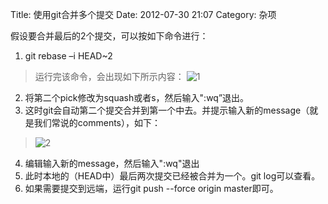 Title: 使用git合并多个提交
Date: 2012-07-30 21:07
Category: 杂项

假设要合并最后的2个提交，可以按如下命令进行：

1. git rebase –i HEAD\~2  

> 运行完该命令，会出现如下所示内容：
> ![1](http://images.cnblogs.com/cnblogs_com/wujianlundao/201207/201207302113323728.png "1")

2. 将第二个pick修改为squash或者s，然后输入":wq”退出。
3. 这时git会自动第二个提交合并到第一个中去。并提示输入新的message（就是我们常说的comments），如下：  
> ![2](http://images.cnblogs.com/cnblogs_com/wujianlundao/201207/201207302113338811.png "2")

4. 编辑输入新的message，然后输入":wq"退出
5. 此时本地的（HEAD中）最后两次提交已经被合并为一个。git log可以查看。
6. 如果需要提交到远端，运行git push --force origin master即可。


